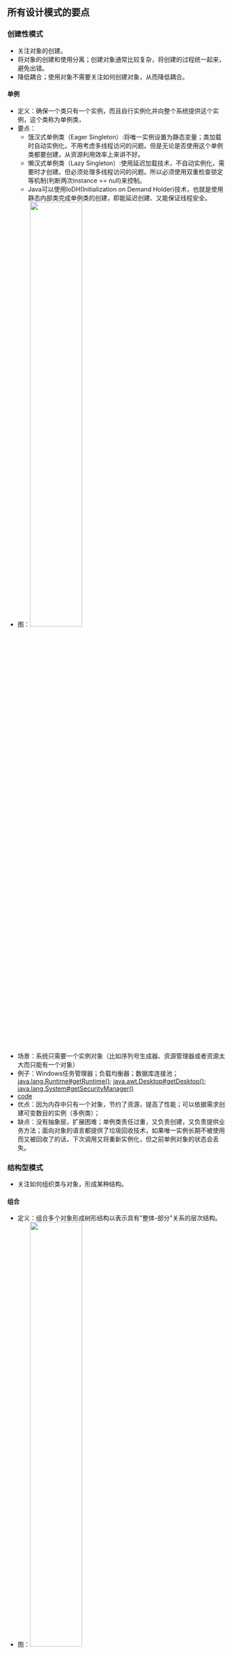 ## 所有设计模式的要点

### 创建性模式
* 关注对象的创建。
* 将对象的创建和使用分离；创建对象通常比较复杂，将创建的过程统一起来，避免出错。
* 降低耦合；使用对象不需要关注如何创建对象，从而降低耦合。

#### 单例
* 定义：确保一个类只有一个实例，而且自行实例化并向整个系统提供这个实例，这个类称为单例类，
* 要点：
	* 饿汉式单例类（Eager Singleton）:将唯一实例设置为静态变量；类加载时自动实例化，不用考虑多线程访问的问题。但是无论是否使用这个单例类都要创建，从资源利用效率上来讲不好。
	* 懒汉式单例类（Lazy Singleton）:使用延迟加载技术，不自动实例化，需要时才创建。但必须处理多线程访问的问题。所以必须使用双重检查锁定等机制(判断两次instance == null)来控制。
	* Java可以使用IoDH(Initialization on Demand Holder)技术，也就是使用静态内部类完成单例类的创建，即能延迟创建、又能保证线程安全。
* 图：<img src="https://github.com/zhangyang27/blogs/raw/master/images/singleton_uml_gjj.png" width="50%" height="50%">
* 场景：系统只需要一个实例对象（比如序列号生成器、资源管理器或者资源太大而只能有一个对象）
* 例子：Windows任务管理器；负载均衡器；数据库连接池；[java.lang.Runtime#getRuntime()](http://docs.oracle.com/javase/8/docs/api/java/lang/Runtime.html#getRuntime%28%29); [java.awt.Desktop#getDesktop()](http://docs.oracle.com/javase/8/docs/api/java/awt/Desktop.html#getDesktop--); [java.lang.System#getSecurityManager()](http://docs.oracle.com/javase/8/docs/api/java/lang/System.html#getSecurityManager--)
* [code](java_design_pattern_code/src/singleton)
* 优点：因为内存中只有一个对象，节约了资源，提高了性能；可以依据需求创建可变数目的实例（多例类）；
* 缺点：没有抽象层，扩展困难；单例类责任过重，又负责创建，又负责提供业务方法；面向对象的语言都提供了垃圾回收技术，如果唯一实例长期不被使用而又被回收了的话，下次调用又将重新实例化，但之前单例对象的状态会丢失。

### 结构型模式
* 关注如何组织类与对象，形成某种结构。

#### 组合
* 定义：组合多个对象形成树形结构以表示具有"整体-部分"关系的层次结构。
* 图：<img src="https://upload.wikimedia.org/wikipedia/commons/5/5a/Composite_UML_class_diagram_%28fixed%29.svg" width="50%" height="50%">
* 场景：面对树形结构（指不同元素和容器的结构，容器可以包含容器，也可以包含元素）时可采用的模式，比如不同文件与文件夹、GUI中不同的样式与容器、应用程序的菜单栏。
* 例子：杀毒软件即能对文件杀毒，又能文件夹杀毒，对文件夹杀毒时，会递归杀掉里面的所有文件和文件夹，这时就有一个树形结构需要被处理。
* [code](java_design_pattern_code/src/composite)
* 优点：对树形结构的有效控制，方便新增。

#### 装饰
* 定义：动态地给一个对象增加一些额外的职责，就增加对象功能来说，装饰模式比生成子类实现更灵活。
* 图：<img src="https://upload.wikimedia.org/wikipedia/commons/e/e9/Decorator_UML_class_diagram.svg" width="50%" height="50%">
* 场景：不影响其它对象，以动态、透明的方式给单个对象添加职责。当采用继承不利于系统扩展时（导致子类过多或被定义为final的类），采用装饰模式。
* 例子：给汉堡加调理，不影响汉堡被吃的功能，还能使得味道更好；给毛坯房装修，不影响毛坯房居住的功能，能使居住条件更好；GUI应用中窗口增加滚动条；某个函数需要插入日志、性能测试；
* [code](java_design_pattern_code/src/decorator)
* 优点：灵活扩展类的功能；多次装饰；具体构件类和装饰类独立变化，互不影响；
* 缺点：排错难。

#### 外观
* 定义：外部与一个子系统的通信通过一个统一的外观角色进行，为子系统中的一组接口提供一个一致的入口，外观模式定义了一个高层接口，这个接口使得这个子系统更加易用。
* 图：<img src="https://upload.wikimedia.org/wikipedia/en/5/57/Example_of_Facade_design_pattern_in_UML.png" width="50%" height="50%">
* 场景：多个业务类通常作为整体出现时，客户类不逐一与业务类通信协作，而只与引入的一个外观类通信协作，由外观类负责与多个业务类通信协作；作为复杂（子）系统的入口出现；层次化结构中，每层都有一个外观类，降低层与层之间的耦合。
* 例子：为了吃饭，我可做饭（买菜、切菜、煮饭、炒菜...），但我也可以到餐馆吃饭，餐馆直接提供了可以吃的饭菜，可以认为餐馆就是外观类。
* [code](java_design_pattern_code/src/facade)
* 优点：客户端与子系统解耦；子系统的变化不会影响到客户端；多个客户端都可调用外观类（即可获得复杂子系统的功能）；
* 缺点：实际上很难限制客户端直接使用子系统；

#### 享元
* 定义：运用共享技术有效地支持大量细粒度对象的复用。
* 图：<img src="https://github.com/zhangyang27/blogs/raw/master/images/flyweight_pattern.png" width="50%" height="50%">
* 场景：系统需要大量使用相同或相似对象时，利用享元模式可以实现对象的多次复用。将变化的部分作为外部状态，不变的部分作为内部状态。以字符串为例，每个字符的内容是不变的，但是字符的位置是变化的。
* 例子：[java.lang.Integer.valueOf](http://stackoverflow.com/questions/6521067/why-is-java-lang-integer-valueof-a-flyweight-pattern)；实际上我觉得享元模式大量使用，比如字符串(符合定义中的细粒度)、线程池、数据库连接池，都有享元的思想。
* [code](java_design_pattern_code/src/flyweight)
* 优点：节约内存。
* 缺点：使用系统复杂；需要准确区分对象的内部和外部状态。

#### 代理
* 定义：给某个对象提供一个代理，并由代理控制对该对象的访问。(Provide a surrogate or placeholder for another object to control access to it.)
* 图：<img src="https://upload.wikimedia.org/wikipedia/commons/thumb/7/75/Proxy_pattern_diagram.svg/800px-Proxy_pattern_diagram.svg.png" width="50%" height="50%">
* 场景：为了远程调用的代理、为了缓存的代理、为了保护（权限）的代理、为了额外的操作（比如计数器）的代理、为了创建耗时对象的代理（延迟初始化）。
* 例子：代购、翻译、分布式系统的远程API调用、代理服务器、反向代理服务器
* [code](java_design_pattern_code/src/proxy)
* 优点：客户端针对抽象编程，方便更换代理；远程代理可以将耗费资源的操作移到性能更好的服务器上，提高整体效率；
* 缺点：有了代理速度变慢；代理类的实现可能异常复杂：比如远程代理。
* 与装饰模式的区别：代理模式增加全新的功能、装饰模式增加相关功能；代理模式还控制了对代理对象的访问，而装饰只是对对象加功能。

#### 行为型模式
* 关注对象之间的交互、通信、协作，明确对象的职责。
* （我现在看来好深奥 2017-02-04 17:49:07 ）

#### 职责链
* 定义：避免请求者与接收者耦合；让多个有机会接受请求的对象组成链条，沿着链条传送请求，直到有对象处理它为止。
* 图：<img src="https://github.com/zhangyang27/blogs/raw/master/images/chain.png" width="50%" height="50%">
* 场景：多个对象可以处理同一请求时可以应用职责链模式；需要动态组合一组对象来处理请求时可以使用职责链模式。
* 例子：斗地主出牌时（一个一个确认出牌）；请假、报销的审批过程（领导无法批准的则由更高级的领导审批）；Web应用对请求的过滤器；
* [code](java_design_pattern_code/src/chain)
* 优点：职责链更为灵活，能够动态的增加或者修改职责链上的对象；
* 缺点：职责链过长时响应慢、调试难、性能差；建链不当，会死循环；配置错误的话，请求可能不被任何处理对象处理；

#### 命令
* 定义：将请求封装成对象，客户端可以使用注入参数的方式 ( setCommand ) 指定不同的请求(即命令)。方便实现请求排队、请求日志，方便地支持了备份和撤销功能。
* 图：<img src="https://upload.wikimedia.org/wikipedia/commons/b/bf/Command_pattern.svg" width="50%" height="50%">
* 场景：请求发送者和接收者解耦；请求发送者和请求（命令）可以用不同的生命周期，发送者不在了，命令依然存在；需要请求（命令）队列要调用多个接收者；系统需要支持（请求）命令的撤销或者恢复，在网站部署、数据库备份方面我觉得很有意义；需要与组合模式一起形成命令的树形结构（称为宏命令）
* 例子：开关连着电线，电线连着电灯，电线也可以连着排气扇；电线就是命令，换电器只需要换线即可；不同的按钮有着不同的功能，按钮的功能可以随意切换，就是因为将按钮的请求单独封装成了对象，从而使用了对象模式。

	<img src="https://github.com/zhangyang27/blogs/raw/master/images/command_pattern.png" width="20%" height="20%">

* [code](java_design_pattern_code/src/command_pattern)
* 优点：降低系统耦合度；容易增加新的命令；方便设计命令队列和宏命令（组合命令）；为命令的撤销和恢复提供了一种实现方案。
* 缺点：类多，每一个命令都需要一个类，导致系统变得复杂。


#### 解释器
* 定义：定义一个语言的文法，并建立一个解释器来解释该语言的句子，这里的"语言"是指使用规定格式和语法的代码。
* 补充：
	* 为了理解解释器，需要补充一些文法规则的知识，通常一种语言都会有终结符和非终结符。终结符不可分割，而非终结符由若干个终结符来组成。如"1+2+3-4+1"，其语法规则如下：
	* `expression ::= value | operation`
	* `operation ::= expression '+' expression | expression '-' expression`
	* `value ::= an integer`
* UML图	
	* <img src="https://upload.wikimedia.org/wikipedia/commons/b/bc/Interpreter_UML_class_diagram.svg" width="50%" height="50%">
	* TerminalExpression实现了对文法中终结符的解释；NonterminalExpression实现了对非终结表达符的解释，其可能再包含非终结表达符，所以一般由递归完成。Context环境类保存一些额外的全局信息和公共方法。
	* 每一个终结符或者非终结符都会有一个类与之对应。
* 场景：某些情况下，为了能够更好的描述某些特定(重复)的问题，可以创建一种新的语言，这些语言拥有自己的表达式和结构，即文法规则，这些问题的实例将对应为语言的句子，这里可以用解释器模型来设计新的语言。但注意文法规则不能太复杂，并且对执行效率要求不高。
* 例子：正则表达式；XML文档解释领域；SQL语句；对于解释字符串"1+3+1-4"（注意这是字符串，如果作为数值表达式的话，编程语言可以直接识别)，如果编程语言是面向对象的，那么我们可以利用解释器模式写一套规则来解释"1+3+1-4"，完成计算。
* [code](java_design_pattern_code/src/Interpreter)
* 优点：因为每个文法规则都用单独的一个类来表示，易于改变和扩展文法，比如增加新的解释表达式。我觉得这个模式将解释器的问题描述的特别清楚，代码怎么写，写在哪都有章可循。
* 缺点：文法复杂的情况下，规则多，类就多，难以管理和维护。因为由大量的循环和递归调用，所以执行效率低。


#### 迭代器
* 定义：提供一种方法来访问数据聚合对象，而不用暴露这个对象的内部表示（我认为是属性），别名为游标。
* 图：<img src="https://upload.wikimedia.org/wikipedia/commons/1/13/Iterator_UML_class_diagram.svg" width="50%" height="50%">
* 场景：访问聚合对象的内容时无需暴露它的内部实现，客户端不需要知道内部实现细节；当需要为一个聚合对象提供多种遍历方式时可以采用迭代器模式；可以为不同的聚合结构提供一个统一的访问接口，但是接口的实现类可以按需提供不同的遍历方式。
* 例子：电视机是一个频道容器，遥控器实现了对电视机内频道的遍历。java的List和Set都实现了Collection接口，而Collection接口又实现了Iterable接口，所以实现了Collection接口的都实现了迭代器。
* [code](java_design_pattern_code/src/iterator)
* 优点：支持以不同的方式遍历对象，需要新的遍历方式时只需添加一个迭代器的实现类。简化了聚合类。引入了抽象层，增加聚合类和迭代器类都非常方便。
* 缺点：存储数据和遍历数据的职责分离，类的个数成对增加。抽象类的设计难度大，就像刚开始Iterator没有考虑到逆向遍历。

#### 中介者
* 定义：用一个中介对象来封装一系列的对象交互，中介者使各对象不需要显式地相互引用，从而使其耦合松散，而且可以独立地改变它们之间的交互。又称调停者模式。
* 图：<img src="https://upload.wikimedia.org/wikipedia/commons/e/e4/Mediator_design_pattern.png" width="50%" height="50%">
* 场景： 对象之间的引用关系复杂；一个对象由于引用了其它多个对象并直接通信，导致难以复用时可以使用中介者模式；
* 图：<img src="https://github.com/zhangyang27/blogs/raw/master/images/mediator_pattern1_asldjf.png" width="50%" height="50%">
* 例子：QQ群，群作为一个中介者，传递了一个用户对其它所有用户说的话，而不需要用户逐一告诉每个用户。在GUI控件库中比较多，比如点了这按钮，另一个列表也会变的情况。All scheduleXXX() methods of [java.util.Timer](http://docs.oracle.com/javase/8/docs/api/java/util/Timer.html)；[java.util.concurrent.Executor#execute()](http://docs.oracle.com/javase/8/docs/api/java/util/concurrent/Executor.html#execute-java.lang.Runnable-)；submit() and invokeXXX() methods of [java.util.concurrent.ExecutorService](http://docs.oracle.com/javase/8/docs/api/java/util/concurrent/ExecutorService.html); scheduleXXX() methods of [java.util.concurrent.ScheduledExecutorService](http://docs.oracle.com/javase/8/docs/api/java/util/concurrent/ScheduledExecutorService.html); [java.lang.reflect.Method#invoke()](http://docs.oracle.com/javase/8/docs/api/java/lang/reflect/Method.html#invoke-java.lang.Object-java.lang.Object...-) 
* [code](java_design_pattern_code/src/mediator)
* 优点：简化了对象间的交互，使得对象之间的关系更易理解，将同事间多对多的关系转化为了一对的关系（星型结构）。增加新的中介者（新的交互方式）和新的同事都非常方便；使得同事类可以重用。
* 缺点：中介者类中包含大量同事交互细节，导致具体中介者类非常复杂，难以维护。
* 点评：怎么我感觉就是挪了一下代码的位置了，本来要写在每一个同事类里的代码，都转移到中介类里了，但确实是免去了同事类之间的引用。

#### 备忘录
* 定义：在不破坏封装的前提下，捕获一个对象的内部状态，并在该对象之外保存这个状态，这样可以在以后将对象恢复到原先保存的状态。
* UML图：
	* Originator类其内部状态需要被储存或者利用备忘录储存的状态恢复；Memento类是Originator的备份模板（里面的属性将参考Originator类，可能是所有属性、也可能是部分属性），生成一个对象表示一次备份；Caretaker用于保存备忘录。
	* <img src="https://github.com/zhangyang27/blogs/raw/master/images/memento_pattern_gjj.png" width="50%" height="50%">
* 场景：当业务需要倒退(撤销)到某一个历史状态时，如下图，使用此模式。防止外界对象破坏对一个对象的历史状态的封装性。
* 图：<img src="https://github.com/zhangyang27/blogs/raw/master/images/memento_pattern_saf.png" width="50%" height="50%">
* 例子：棋类的悔棋。[java.util.Date](http://docs.oracle.com/javase/8/docs/api/java/util/Date.html)
* [code](java_design_pattern_code/src/Memento)
* 优点：提供了一种状态恢复的实现机制；备忘录实现了对信息的封装，一个备忘录对象是一种原发器对象状态的表示，不会被其它代码改动。 
* 缺点：耗费资源，如果原发器类的成员变量太多，多次保存就需要占用大量内存。
* 难点：如何实现多次撤销？如果在多次撤销过程中发生了分支该如何处理？

#### 观察者
* 定义：定义对象之间的一种一对多依赖关系，使得每当一个对象状态发生变化时，其相关依赖对象皆能得到通知并自动更新。观察者模式的别名有发布-订阅 (Publish/Subscribe)模式、模型-视图(Model/View)模式，源-监听(Source/Listener)模式或从属者(Dependents)模式。
* 图：<img src="https://upload.wikimedia.org/wikipedia/commons/thumb/8/8d/Observer.svg/854px-Observer.svg.png" width="50%" height="50%">
* 场景：一个对象的状态行为发生变化将导致其它对象的状态或者行为发生变化；需要触发链时，A对象的行为影响了B对象，B对象的行为影响了C对象时，也可以用观察者模式来创建。
* 例子：红灯停，绿灯走中，信号灯是观察目标，汽车是观察者。MVC架构应用了观察者模式；[java.util.Observer](http://docs.oracle.com/javase/8/docs/api/java/util/Observer.html)；[java.util.EventListener](http://docs.oracle.com/javase/8/docs/api/java/util/EventListener.html)；[javax.servlet.http.HttpSessionBindingListener](http://docs.oracle.com/javaee/7/api/javax/servlet/http/HttpSessionBindingListener.html)
* [code](java_design_pattern_code/src/Observer)
* 优点：表示层和数据层的分离，定义了稳定的消息更新机制；观察者模式支持广播通信，观察目标会向所有已经注册的观察者发送通知；符合开闭原则，增加新的观察者无需要修改原有系统代码。
* 缺点：如果一个观察目标的观察者太多，通知所有观察者将花费不少时间。如果观察者和观察目标之间有循环依赖，那么会造成死循环。
* 要点：JDK有Observable类和Observer接口对观察者模式提供了支持。

#### 状态
* 定义：允许一个对象在其内部状态改变时改变它的行为，对象看起来似乎修改了它的类。
* 图：<img src="https://upload.wikimedia.org/wikipedia/commons/e/e8/State_Design_Pattern_UML_Class_Diagram.svg" width="50%" height="50%">
	* 注意环境类（context）拥有状态对象，状态的切换有可能在环境类里发生，也有可能在具体状态类的业务代码中判断环境类的属性来切换状态。
	* 理解环境类的存在，可以用一个例子：一个银行帐号有多个状态（透支、正常），银行帐号就是环境类，而不同的状态会形成状态类，银行帐号拥有状态类，银行帐号拥有属性余额，状态类会在业务代码里根据余额来切换状态。
* 场景：当系统中某个对象存在多个状态，这些状态可以相互转换，并且对象在不同状态下行为不相同时可以使用状态模式。对象的行为依赖它的状态（比如某个属性），状态的改变将导致行为的改变；当代码中包含大量与对象状态有关的条件语句时，导致代码可维护性差，不能方便的增加或者删除，可以考虑状态模式。
* 例子：水(冰、水蒸气)有不同的状态，状态之间能转换；信用卡可能存在透支、正常状态；游戏角色的升级；
* [code](java_design_pattern_code/src/State)
* 优点：封装了状态转换的规则（封装到环境类和具体的状态类的某个方法中），对状态切换进行了统一的管理。将与状态有关的行为放在一个类中，切换状态类就可以使环境类拥有不同的行为。可以使多个环境对象共享一个状态对象（使用static关键字）。
* 缺点：增加类的个数，加大系统开销。状态类的设计和实现比较复杂；对开闭原则支持不好，增加了新的状态后，都需要修改代码完成状态的转换。

#### 策略
* 定义：定义一系列算法类，将每个算法封装起来，并让他们可以互相替换。策略模式让算法独立于使用它的客户而变化。
* 图：<img src="https://upload.wikimedia.org/wikipedia/commons/3/39/Strategy_Pattern_in_UML.png" width="50%" height="50%">
* 场景：当系统需要动态地在几个算法里选择一种执行；不希望客户端知道复杂的、与算法相关的数据结构，可以在策略类里封装数据结构和算法。
* 例子：电影票根据用户的不同打折方式；Java SE的容器布局管理；
* [code](java_design_pattern_code/src/strategy)
* 优点：选择算法和新增算法时的灵活；提供了管理算法的办法（比如确保了每个算法的输入输出格式类似、便于验证等）；方便复用算法（算法单独封装在了类里）；
* 缺点：只适用于客户端知道该使用哪个算法时；类会变多；不支持一个策略类完成某些功能再交个另一个策略类处理。

#### 模板
* 定义：定义一个操作中的算法框架，而将一些步骤延迟到子类中，模板方法使得子类可以不改变一个算法的结构即可重定义该算法的某些步骤。
* 图：<img src="https://upload.wikimedia.org/wikipedia/commons/5/52/Template_Method_UML.svg" width="50%" height="50%">
* 场景：将复杂的算法分割，将算法中固定不变的部分设计为模板方法和父类的具体方法，需要改变的地方由子类实现。也可实现子类对父类的反向控制（子类重新赋值isPaint决定Paint是否执行）。
* 例子：餐馆吃饭，点菜->吃->买单，点菜和买单步骤变化不大，吃的步骤变化多端。
* [code](java_design_pattern_code/src/template_method)
* 优点：子类的某些算法的实现不会算法的执行次序；代码复用技术；可以由子类实现反向控制；不同子类实现的方法不同，方便扩展和修改。
* 缺点：每个实现都需要一个子类，可能会导致类太多，系统越发庞大。

#### 访问者
* 定义：提供一个作用于某对象结构中的各个元素的操作表示，它使得可以在不改变元素的类的前提下定义作用于这些元素的新操作。
* 通俗的理解：访问者模式包含访问者和被访者两部分，被访者是一个含有各种元素的集合对象，而不同的访问者对被访者内的元素操作个不相同。定义的确晦涩难懂，但仔细思考后又觉得其更为准确。
* 图：<img src="https://upload.wikimedia.org/wikipedia/en/e/eb/Visitor_design_pattern.svg" width="50%" height="50%">
* 场景：系统中存在一个复杂对象结构，且不同的访问者对其所采取的操作各不相同时，可以考虑使用访问者模式。对象结构中对象对应的类（元素的种类）应当很少改变，但是对对象结构增加新操作时则非常的方便。
* 例子：XML文档解析、编译器的设计、复杂集合对象的处理；医生的处方单被不同的部门处理，如药房和收费处，都是对同一对象结构的不同访问。
* [code](java_design_pattern_code/src/visitor)
* 优点：增加新的访问者会非常方便；访问行为分散到各个访问者中，便于管理、分析。
* 缺点：增加新元素类会非常困难。

#### 参考
1. 设计模式的艺术软件开发人员内功修炼之道_刘伟
2. wikipedia
1. github开源项目：[java-design-patterns](https://github.com/iluwatar/java-design-patterns)
